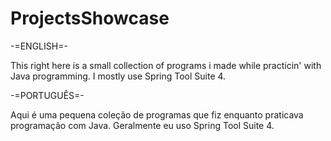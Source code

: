# ProjectsShowcase

-=ENGLISH=-

This right here is a small collection of programs i made while practicin' with Java programming. I mostly use Spring Tool Suite 4.

-=PORTUGUÊS=-

Aqui é uma pequena coleção de programas que fiz enquanto praticava programação com Java. Geralmente eu uso Spring Tool Suite 4.
